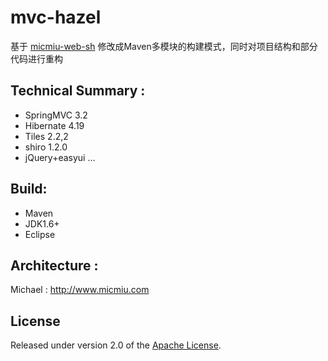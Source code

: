 mvc-hazel
=========

基于 [micmiu-web-sh](https://github.com/micmiu/micmiu-web-sh) 修改成Maven多模块的构建模式，同时对项目结构和部分代码进行重构



Technical Summary :
------------------

* SpringMVC 3.2
* Hibernate 4.19
* Tiles 2.2,2
* shiro 1.2.0
* jQuery+easyui
...


Build:
------------------
* Maven
* JDK1.6+
* Eclipse


Architecture :
------------
Michael : http://www.micmiu.com

## License
Released under version 2.0 of the [Apache License].

[Apache License]: http://www.apache.org/licenses/LICENSE-2.0
